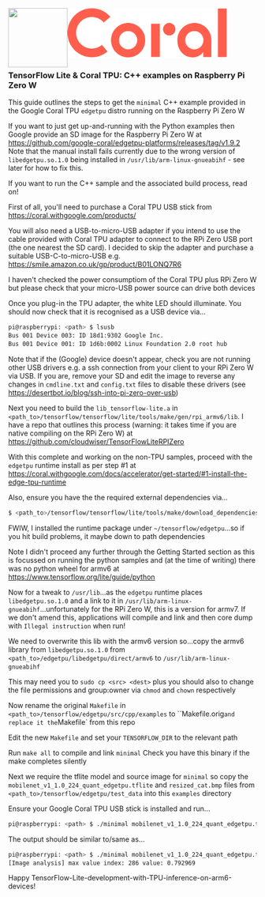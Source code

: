 <img  align="left"  width="120"  height="120"  src="https://avatars0.githubusercontent.com/u/15658638?s=200&v=4">
<img  align="centre"  width="323"  height="100"  src="./coral-logo.png">

### TensorFlow Lite & Coral TPU: C++ examples on Raspberry Pi Zero W

This guide outlines the steps to get the `minimal` C++ example provided in the Google Coral TPU `edgetpu` distro running on the Raspberry Pi Zero W

If you want to just get up-and-running with the Python examples then Google provide an SD image for the Raspberry Pi Zero W at https://github.com/google-coral/edgetpu-platforms/releases/tag/v1.9.2 
Note that the manual install fails currently due to the wrong version of `libedgetpu.so.1.0` being installed in `/usr/lib/arm-linux-gnueabihf` - see later for how to fix this.

If you want to run the C++ sample and the associated build process, read on!

First of all, you'll need to purchase a Coral TPU USB stick from https://coral.withgoogle.com/products/

You will also need a USB-to-micro-USB adapter if you intend to use the cable provided with Coral TPU adapter to connect to the RPi Zero USB port (the one nearest the SD card). I decided to skip the adapter and purchase a suitable USB-C-to-micro-USB e.g. https://smile.amazon.co.uk/gp/product/B01LONQ7R6

I haven't checked the power consumptiom of the Coral TPU plus RPi Zero W but please check that your micro-USB power source can drive both devices

Once you plug-in the TPU adapter, the white LED should illuminate. You should now check that it is recognised as a USB device via...

```sh
pi@raspberrypi: <path> $ lsusb
Bus 001 Device 003: ID 18d1:9302 Google Inc.
Bus 001 Device 001: ID 1d6b:0002 Linux Foundation 2.0 root hub
```

Note that if the (Google) device doesn't appear, check you are not running other USB drivers e.g. a ssh connection from your client to your RPi Zero W via USB. If you are, remove your SD and edit the image to reverse any changes in `cmdline.txt` and `config.txt` files to disable these drivers (see https://desertbot.io/blog/ssh-into-pi-zero-over-usb)

Next you need to build the `lib_tensorflow-lite.a` in `<path_to>/tensorflow/tensorflow/lite/tools/make/gen/rpi_armv6/lib`. I have a repo that outlines this process (warning: it takes time if you are native compiling on the RPi Zero W) at https://github.com/cloudwiser/TensorFlowLiteRPIZero

With this complete and working on the non-TPU samples, proceed with the `edgetpu` runtime install as per step #1 at https://coral.withgoogle.com/docs/accelerator/get-started/#1-install-the-edge-tpu-runtime

Also, ensure you have the the required external dependencies via...
```sh
$ <path_to>/tensorflow/tensorflow/lite/tools/make/download_dependencies.sh
```

FWIW, I installed the runtime package under `~/tensorflow/edgetpu`...so if you hit build problems, it maybe down to path dependencies

Note I didn't proceed any further through the Getting Started section as this is focussed on running the python samples and (at the time of writing) there was no python wheel for armv6 at https://www.tensorflow.org/lite/guide/python

Now for a tweak to `/usr/lib`...as the `edgetpu` runtime places `libedgetpu.so.1.0` and a link to it in `/usr/lib/arm-linux-gnueabihf`...unfortunately for the RPi Zero W, this is a version for armv7. If we don't amend this, applications will compile and link and then core dump with `Illegal instruction` when run!

We need to overwrite this lib with the armv6 version so...copy the armv6 library from `libedgetpu.so.1.0` from `<path_to>/edgetpu/libedgetpu/direct/armv6` to `/usr/lib/arm-linux-gnueabihf`

This may need you to `sudo cp <src> <dest>` plus you should also to change the file permissions and group:owner via `chmod` and `chown` respectively

Now rename the original `Makefile` in `<path_to>/tensorflow/edgetpu/src/cpp/examples` to ``Makefile.orig` and replace it the `Makefile` from this repo

Edit the new `Makefile` and set your `TENSORFLOW_DIR` to the relevant path

Run `make all` to compile and link `minimal`
Check you have this binary if the make completes silently

Next we require the tflite model and source image for `minimal` so copy the `mobilenet_v1_1.0_224_quant_edgetpu.tflite` and `resized_cat.bmp` files from `<path_to>/tensorflow/edgetpu/test_data` into this `examples` directory

Ensure your Google Coral TPU USB stick is installed and run...
```sh
pi@raspberrypi: <path> $ ./minimal mobilenet_v1_1.0_224_quant_edgetpu.tflite resized_cat.bmp
```

The output should be similar to/same as...
```sh
pi@raspberrypi: <path> $ ./minimal mobilenet_v1_1.0_224_quant_edgetpu.tflite resized_cat.bmp
[Image analysis] max value index: 286 value: 0.792969
```

Happy TensorFlow-Lite-development-with-TPU-inference-on-arm6-devices!
